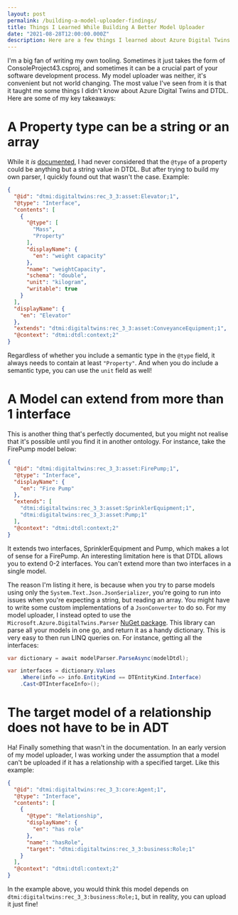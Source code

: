 ```yaml
---
layout: post
permalink: /building-a-model-uploader-findings/
title: Things I Learned While Building A Better Model Uploader
date: "2021-08-28T12:00:00.000Z"
description: Here are a few things I learned about Azure Digital Twins and DTDL while building a new model uploader, and why I stopped trying to parse DTDL myself.
---
```


I'm a big fan of writing my own tooling. Sometimes it just takes the form of ConsoleProject43.csproj, and sometimes it can be a crucial part of your software development process. My model uploader was neither, it's convenient but not world changing. The most value I've seen from it is that it taught me some things I didn't know about Azure Digital Twins and DTDL. Here are some of my key takeaways:

# A Property type can be a string or an array
While it *is* [documented][1], I had never considered that the `@type` of a property could be anything but a string value in DTDL. But after trying to build my own parser, I quickly found out that wasn't the case. Example:

```json
{
  "@id": "dtmi:digitaltwins:rec_3_3:asset:Elevator;1",
  "@type": "Interface",
  "contents": [
    {
      "@type": [
        "Mass",
        "Property"
      ],
      "displayName": {
        "en": "weight capacity"
      },
      "name": "weightCapacity",
      "schema": "double",
      "unit": "kilogram",
      "writable": true
    }
  ],
  "displayName": {
    "en": "Elevator"
  },
  "extends": "dtmi:digitaltwins:rec_3_3:asset:ConveyanceEquipment;1",
  "@context": "dtmi:dtdl:context;2"
}
```
Regardless of whether you include a semantic type in the `@type` field, it always needs to contain at least `"Property"`. And when you do include a semantic type, you can use the `unit` field as well!

# A Model can extend from more than 1 interface
This is another thing that's perfectly documented, but you might not realise that it's possible until you find it in another ontology. For instance, take the FirePump model below:
```json
{
  "@id": "dtmi:digitaltwins:rec_3_3:asset:FirePump;1",
  "@type": "Interface",
  "displayName": {
    "en": "Fire Pump"
  },
  "extends": [
    "dtmi:digitaltwins:rec_3_3:asset:SprinklerEquipment;1",
    "dtmi:digitaltwins:rec_3_3:asset:Pump;1"
  ],
  "@context": "dtmi:dtdl:context;2"
}
```
It extends two interfaces, SprinklerEquipment and Pump, which makes a lot of sense for a FirePump. An interesting limitation here is that DTDL allows you to extend 0-2 interfaces. You can't extend more than two interfaces in a single model.

The reason I'm listing it here, is because when you try to parse models using only the `System.Text.Json.JsonSerializer`, you're going to run into issues when you're expecting a string, but reading an array. You might have to write some custom implementations of a `JsonConverter` to do so. For my model uploader, I instead opted to use the `Microsoft.Azure.DigitalTwins.Parser` [NuGet package][2]. This library can parse all your models in one go, and return it as a handy dictionary. This is very easy to then run LINQ queries on. For instance, getting all the interfaces:
```cs
var dictionary = await modelParser.ParseAsync(modelDtdl);

var interfaces = dictionary.Values
    .Where(info => info.EntityKind == DTEntityKind.Interface)
    .Cast<DTInterfaceInfo>();
```

# The target model of a relationship does not have to be in ADT
Ha! Finally something that wasn't in the documentation. In an early version of my model uploader, I was working under the assumption that a model can't be uploaded if it has a relationship with a specified target. Like this example:
```json
{
  "@id": "dtmi:digitaltwins:rec_3_3:core:Agent;1",
  "@type": "Interface",
  "contents": [
    {
      "@type": "Relationship",
      "displayName": {
        "en": "has role"
      },
      "name": "hasRole",
      "target": "dtmi:digitaltwins:rec_3_3:business:Role;1"
    }
  ],
  "@context": "dtmi:dtdl:context;2"
}
```
In the example above, you would think this model depends on `dtmi:digitaltwins:rec_3_3:business:Role;1`, but in reality, you can upload it just fine!

[1]: https://github.com/Azure/opendigitaltwins-dtdl/blob/master/DTDL/v2/dtdlv2.md#property
[2]: https://www.nuget.org/packages/Microsoft.Azure.DigitalTwins.Parser/3.12.7
[3]: https://github.com/Azure/opendigitaltwins-dtdl/blob/master/DTDL/v2/dtdlv2.md#relationship
